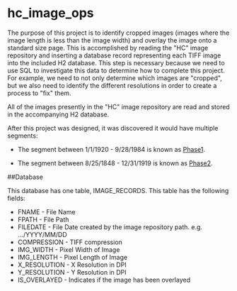 # hc_image_ops
The purpose of this project is to identify cropped images (images where the image length is less than the image width) and overlay the image onto a standard size page.  This is accomplished by reading the "HC" image repository and inserting a database record representing each TIFF image into the included H2 database.  This step is necessary because we need to use SQL to investigate this data to determine how to complete this project.  For example, we need to not only determine which images are "cropped", but we also need to identify the different resolutions in order to create a process to "fix" them.

All of the images presently in the "HC" image repository are read and stored in the accompanying H2 database.

After this project was designed, it was discovered it would have multiple segments:

  * The segment between 1/1/1920 - 9/28/1984 is known as [Phase1](phase1.md).

  * The segment between 8/25/1848 - 12/31/1919 is known as [Phase2](phase2.md).

##Database 

This database has one table, IMAGE_RECORDS.  This table has the following fields:

  * FNAME - File Name
  * FPATH - File Path
  * FILEDATE - File Date created by the image repository path. e.g. .../YYYY/MM/DD
  * COMPRESSION - TIFF compression
  * IMG_WIDTH - Pixel Width of Image
  * IMG_LENGTH - Pixel Length of Image
  * X_RESOLUTION - X Resolution in DPI
  * Y_RESOLUTION - Y Resolution in DPI
  * IS_OVERLAYED - Indicates if the image has been overlayed